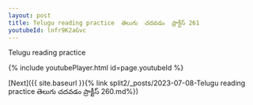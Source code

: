 ```yaml
---
layout: post
title: Telugu reading practice  తెలుగు  చదవడం  ప్రాక్టీస్ 261
youtubeId: lnfr9K2aGvc
---
```

 
 
Telugu reading practice
 
 
 
 
 


{% include youtubePlayer.html id=page.youtubeId %}
 
[Next]({{ site.baseurl }}{% link  split2/_posts/2023-07-08-Telugu reading practice  తెలుగు  చదవడం  ప్రాక్టీస్ 260.md%})
 
